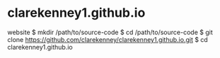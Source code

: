 # clarekenney1.github.io
website $ mkdir /path/to/source-code $ cd /path/to/source-code $ git clone https://github.com/clarekenney/clarekenney1.github.io.git $ cd clarekenney1.github.io
